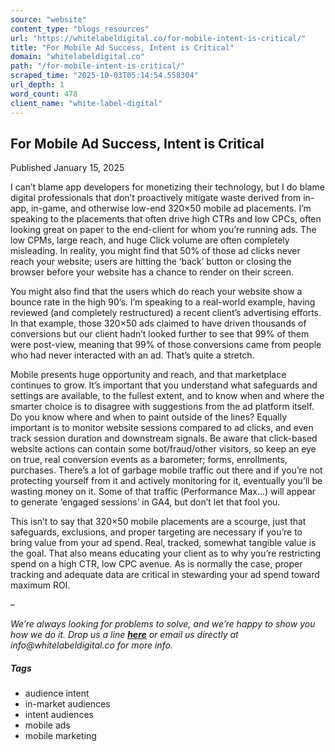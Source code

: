 ```yaml
---
source: "website"
content_type: "blogs_resources"
url: "https://whitelabeldigital.co/for-mobile-intent-is-critical/"
title: "For Mobile Ad Success, Intent is Critical"
domain: "whitelabeldigital.co"
path: "/for-mobile-intent-is-critical/"
scraped_time: "2025-10-03T05:14:54.558304"
url_depth: 1
word_count: 478
client_name: "white-label-digital"
---
```


## For Mobile Ad Success, Intent is Critical

Published January 15, 2025

I can’t blame app developers for monetizing their technology, but I do blame digital professionals that don’t proactively mitigate waste derived from in-app, in-game, and otherwise low-end 320×50 mobile ad placements. I’m speaking to the placements that often drive high CTRs and low CPCs, often looking great on paper to the end-client for whom you’re running ads. The low CPMs, large reach, and huge Click volume are often completely misleading. In reality, you might find that 50% of those ad clicks never reach your website; users are hitting the ‘back’ button or closing the browser before your website has a chance to render on their screen.

You might also find that the users which do reach your website show a bounce rate in the high 90’s. I’m speaking to a real-world example, having reviewed (and completely restructured) a recent client’s advertising efforts. In that example, those 320×50 ads claimed to have driven thousands of conversions but our client hadn’t looked further to see that 99% of them were post-view, meaning that 99% of those conversions came from people who had never interacted with an ad. That’s quite a stretch.

Mobile presents huge opportunity and reach, and that marketplace continues to grow. It’s important that you understand what safeguards and settings are available, to the fullest extent, and to know when and where the smarter choice is to disagree with suggestions from the ad platform itself. Do you know where and when to paint outside of the lines? Equally important is to monitor website sessions compared to ad clicks, and even track session duration and downstream signals. Be aware that click-based website actions can contain some bot/fraud/other visitors, so keep an eye on true, real conversion events as a barometer; forms, enrollments, purchases. There’s a lot of garbage mobile traffic out there and if you’re not protecting yourself from it and actively monitoring for it, eventually you’ll be wasting money on it. Some of that traffic (Performance Max…) will appear to generate ‘engaged sessions’ in GA4, but don’t let that fool you.

This isn’t to say that 320×50 mobile placements are a scourge, just that safeguards, exclusions, and proper targeting are necessary if you’re to bring value from your ad spend. Real, tracked, somewhat tangible value is the goal. That also means educating your client as to why you’re restricting spend on a high CTR, low CPC avenue. As is normally the case, proper tracking and adequate data are critical in stewarding your ad spend toward maximum ROI.

–

_We’re always looking for problems to solve, and we’re happy to show you how we do it. Drop us a line [**here**](https://whitelabeldigital.co/contact/) or email us directly at _info@whitelabeldigital.co_ for more info._

##### Tags

*   audience intent
*   in-market audiences
*   intent audiences
*   mobile ads
*   mobile marketing